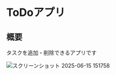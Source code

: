 # ToDoアプリ
## 概要
タスクを追加・削除できるアプリです

![スクリーンショット 2025-06-15 151758](https://github.com/user-attachments/assets/b8e2593e-0562-46c3-b992-4c43451e79ff)
